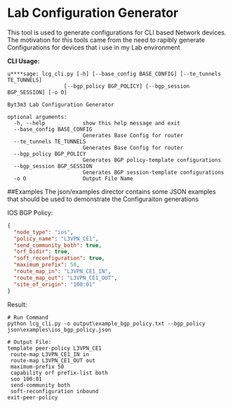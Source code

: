 # Lab Configuration Generator

This tool is used to generate configurations for CLI based Network devices. The motivation for this tools came from the 
need to rapibly generate Configurations for devices that i use in my Lab environment 

**CLI Usage:**
```text
u****sage: lcg_cli.py [-h] [--base_config BASE_CONFIG] [--te_tunnels TE_TUNNELS]
                  [--bgp_policy BGP_POLICY] [--bgp_session BGP_SESSION] [-o O]

Byt3m3 Lab Configuration Generator

optional arguments:
  -h, --help            show this help message and exit
  --base_config BASE_CONFIG
                        Generates Base Config for router
  --te_tunnels TE_TUNNELS
                        Generates Base Config for router
  --bgp_policy BGP_POLICY
                        Generates BGP policy-template configurations
  --bgp_session BGP_SESSION
                        Generates BGP session-template configurations
  -o O                  Output File Name
```

##Examples
The json/examples director contains some JSON examples that should be used to demonstrate the Configuraiton
generations

IOS BGP Policy:
```json
{
  "node_type": "ios",
  "policy_name": "L3VPN_CE1",
  "send_community_both": true,
  "orf_bidir": true,
  "soft_reconfiguration": true,
  "maximum_prefix": 50,
  "route_map_in": "L3VPN_CE1_IN",
  "route_map_out": "L3VPN_CE1_OUT",
  "site_of_origin": "100:01"
}
```

Result:
```text
# Run Command
python lcg_cli.py -o output\example_bgp_policy.txt --bgp_policy json\examples\ios_bgp_policy.json

# Output File:
template peer-policy L3VPN_CE1
 route-map L3VPN_CE1_IN in
 route-map L3VPN_CE1_OUT out
 maximum-prefix 50
 capability orf prefix-list both
 soo 100:01
 send-community both
 soft-reconfiguration inbound
exit-peer-policy
```